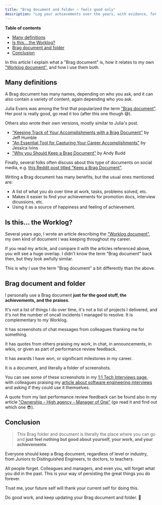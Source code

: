 ```yaml
---
title: "Brag document and folder — feels good only"
description: "Log your achievements over the years, with evidence, for feel good moments in the future."
---
```


**Table of contents**

- [Many definitions](#many-definitions)
- [Is this... the Worklog?](#is-this-the-worklog)
- [Brag document and folder](#brag-document-and-folder)
- [Conclusion](#conclusion)

In this article I explain what a "Brag document" is, how it relates to my own ["Worklog document"](https://www.lambrospetrou.com/articles/the-worklog-format-1/), and how I use them both.

## Many definitions

A Brag document has many names, depending on who you ask, and it can also contain a variety of content, again depending who you ask.

Julia Evans was among the first that popularized the term ["Brag document"](https://jvns.ca/blog/brag-documents/). Her post is really good, go read it too (after this one though 😅).

Others also wrote their own versions, mostly similar to Julia's post.
- ["Keeping Track of Your Accomplishments with a Brag Document"](https://www.thefountaininstitute.com/blog/brag-documents) by Jeff Humble
- ["An Essential Tool for Capturing Your Career Accomplishments"](https://alistapart.com/article/the-career-management-document/) by Jessica Ivins
- ["Why you Should Keep a Brag Document"](https://andybudd.com/archives/2022/12/why-you-should-keep-a-brag-document) by Andy Budd

Finally, several folks often discuss about this type of documents on social media, e.g. [this Reddit post titled "Keep a Brag Document"](https://www.reddit.com/r/ExperiencedDevs/comments/h972k3/keep_a_brag_document/).

Writing a Brag document has many benefits, but the usual ones mentioned are:
- A list of what you do over time at work, tasks, problems solved, etc.
- Makes it easier to find your achievements for promotion docs, interview dicussions, etc.
- Using it as a source of happiness and feeling of achievement.

## Is this... the Worklog?

Several years ago, I wrote an article describing the ["Worklog document"](https://www.lambrospetrou.com/articles/the-worklog-format-1/), my own kind of document I was keeping throughout my career.

If you read my article, and compare it with the articles referenced above, you will see a huge overlap.
I didn't know the term "Brag document" back then, but they look awfully similar.

This is why I use the term "Brag document" a bit differently than the above.

## Brag document and folder

I personally use a Brag document **just for the good stuff, the achievements, and the praises**.

It's not a list of things I do over time, it's not a list of projects I delivered, and it's not the number of oncall incidents I managed to resolve.
It is complementary to my Worklog.

It has screenshots of chat messages from colleagues thanking me for something.

It has quotes from others praising my work, in chat, in announcements, in wikis, or given as part of performance review feedback.

It has awards I have won, or significant milestones in my career.

It is a document, and literally a folder of screenshots.

You can see some of these screenshots in my [1:1 Tech Interviews page](https://www.lambrospetrou.com/tech-interviews/), with colleagues praising my [article about software engineering interviews](https://www.lambrospetrou.com/articles/big-tech-software-interviews/) and asking if they could use it themselves.

A quote from my last performance review feedback can be found also in my article ["Ownership - High agency - Manager of One"](https://www.lambrospetrou.com/articles/ownership/) (go read it and find out which one 😎).

## Conclusion

> This Brag folder and document is literally the place where you can go and **just feel nothing but good about yourself, your work, and your achievements**.

Everyone should keep a Brag document, regardless of level or industry, from Juniors to Distinguished Engineers, to doctors, to teachers.

All people forget. Colleagues and managers, and even you, will forget what you did in the past.
This is your way of persisting the great things you do forever.

Trust me, your future self will thank your current self for doing this.

Do good work, and keep updating your Brag document and folder. 🥳
